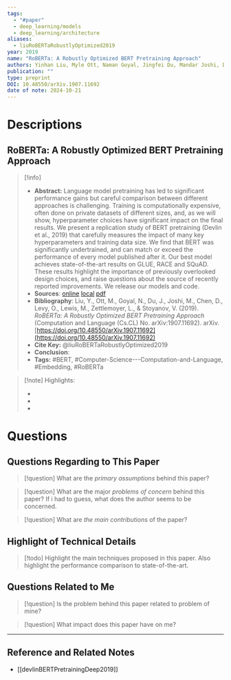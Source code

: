 ```yaml
---
tags:
  - "#paper"
  - deep_learning/models
  - deep_learning/architecture
aliases:
  - liuRoBERTaRobustlyOptimized2019
year: 2019
name: "RoBERTa: A Robustly Optimized BERT Pretraining Approach"
authors: Yinhan Liu, Myle Ott, Naman Goyal, Jingfei Du, Mandar Joshi, Danqi Chen, Omer Levy, Mike Lewis, Luke Zettlemoyer, Veselin Stoyanov
publication: ""
type: preprint
DOI: 10.48550/arXiv.1907.11692
date of note: 2024-10-21
---
```

# Descriptions

## RoBERTa: A Robustly Optimized BERT Pretraining Approach 
> [!info] 
> - **Abstract:** Language model pretraining has led to significant performance gains but careful comparison between different approaches is challenging. Training is computationally expensive, often done on private datasets of different sizes, and, as we will show, hyperparameter choices have significant impact on the final results. We present a replication study of BERT pretraining (Devlin et al., 2019) that carefully measures the impact of many key hyperparameters and training data size. We find that BERT was significantly undertrained, and can match or exceed the performance of every model published after it. Our best model achieves state-of-the-art results on GLUE, RACE and SQuAD. These results highlight the importance of previously overlooked design choices, and raise questions about the source of recently reported improvements. We release our models and code. 
> - **Sources**: [online](http://zotero.org/users/13492210/items/SVIJZSMD) [local](zotero://select/library/items/SVIJZSMD) [pdf](file:////home/lukexie/Documents/Papers/storage/XIVX89P4/Liu%20et%20al.%20-%202019%20-%20RoBERTa%20A%20Robustly%20Optimized%20BERT%20Pretraining%20App.pdf) 
> - **Bibliography**: Liu, Y., Ott, M., Goyal, N., Du, J., Joshi, M., Chen, D., Levy, O., Lewis, M., Zettlemoyer, L., & Stoyanov, V. (2019). _RoBERTa: A Robustly Optimized BERT Pretraining Approach_ (Computation and Language (Cs.CL) No. arXiv:1907.11692). arXiv. [https://doi.org/10.48550/arXiv.1907.11692](https://doi.org/10.48550/arXiv.1907.11692)
> - **Cite Key:** @liuRoBERTaRobustlyOptimized2019 
> - **Conclusion**:
> - **Tags:** #BERT, #Computer-Science---Computation-and-Language, #Embedding, #RoBERTa


>[!note] Highlights:
>
>-
>-
>-



# Questions
## Questions Regarding to This Paper


>[!question] 
>What are the *primary assumptions* behind this paper?



>[!question]
>What are the major *problems of concern* behind this paper? If i had to guess, what does the author seems to be concerned. 




>[!question]
>What are *the main contributions* of the paper?



## Highlight of Technical Details


>[!todo]
>Highlight the main techniques proposed in this paper. Also highlight the performance comparison to state-of-the-art.



## Questions Related to Me


> [!question] 
> Is the problem behind this paper related to problem of mine?



> [!question] 
> What impact does this paper have on me?




----

## Reference and Related Notes

- [[devlinBERTPretrainingDeep2019]]